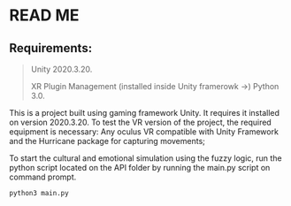 # READ ME
## Requirements:
>Unity 2020.3.20.
>
> XR Plugin Management (installed inside Unity framerowk ->)
>Python 3.0.

This is a project built using gaming framework Unity. It requires it installed on version 2020.3.20.
To test the VR version of the project, the required equipment is necessary: Any oculus VR compatible with Unity Framework and the Hurricane package for capturing movements;

To start the cultural and emotional simulation using the fuzzy logic, run the python script located on the API folder by running the main.py script on command prompt.

`python3 main.py`
